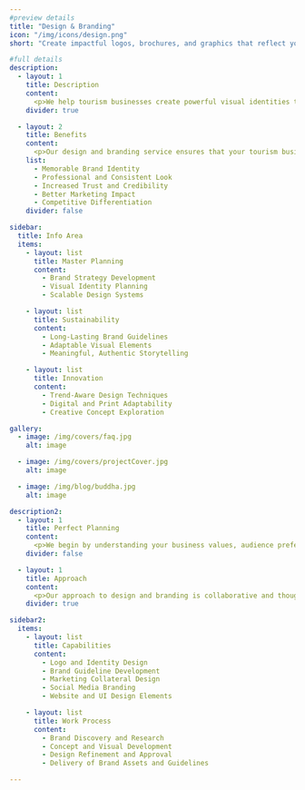 ```yaml
---
#preview details
title: "Design & Branding"
icon: "/img/icons/design.png"
short: "Create impactful logos, brochures, and graphics that reflect your tourism brand and build recognition."

#full details
description:
  - layout: 1
    title: Description
    content:
      <p>We help tourism businesses create powerful visual identities that resonate with travelers and reflect their unique story. From logos and color palettes to marketing materials and brand guidelines, our design and branding services are built to establish recognition and trust. We translate your values, mission, and customer experience into a consistent brand image across digital and print platforms. Whether you're launching a new venture or refreshing your look, our design process blends strategy with creativity to build a visual identity that is not only attractive, but also meaningful, adaptable, and aligned with your growth goals.</p>
    divider: true

  - layout: 2
    title: Benefits
    content:
      <p>Our design and branding service ensures that your tourism business stands out in a crowded market. A well-crafted brand builds trust, creates emotional connections, and leaves a lasting impression on travelers. With a strong visual identity in place, you gain the tools to confidently market your services, attract the right audience, and grow with consistency and clarity.</p>
    list:
      - Memorable Brand Identity
      - Professional and Consistent Look
      - Increased Trust and Credibility
      - Better Marketing Impact
      - Competitive Differentiation
    divider: false

sidebar:
  title: Info Area
  items:
    - layout: list
      title: Master Planning
      content:
        - Brand Strategy Development
        - Visual Identity Planning
        - Scalable Design Systems

    - layout: list
      title: Sustainability 
      content:
        - Long-Lasting Brand Guidelines
        - Adaptable Visual Elements
        - Meaningful, Authentic Storytelling

    - layout: list
      title: Innovation
      content:
        - Trend-Aware Design Techniques
        - Digital and Print Adaptability
        - Creative Concept Exploration

gallery:
  - image: /img/covers/faq.jpg
    alt: image

  - image: /img/covers/projectCover.jpg
    alt: image

  - image: /img/blog/buddha.jpg
    alt: image

description2:
  - layout: 1
    title: Perfect Planning
    content:
      <p>We begin by understanding your business values, audience preferences, and destination highlights to create a brand strategy that fits your long-term vision. Our planning process includes visual research, brand positioning, and mood board development to guide a unified, purposeful design direction from day one.</p>
    divider: false

  - layout: 1
    title: Approach
    content:
      <p>Our approach to design and branding is collaborative and thoughtful. We work closely with your team to refine visual concepts, deliver brand elements that reflect your personality, and create a complete brand kit ready for use across all platforms. Each phase includes revisions and feedback loops to ensure your final identity is both professional and uniquely yours.</p>
    divider: true

sidebar2:
  items:
    - layout: list
      title: Capabilities
      content:
        - Logo and Identity Design
        - Brand Guideline Development
        - Marketing Collateral Design
        - Social Media Branding
        - Website and UI Design Elements

    - layout: list
      title: Work Process
      content:
        - Brand Discovery and Research
        - Concept and Visual Development
        - Design Refinement and Approval
        - Delivery of Brand Assets and Guidelines

---
```

